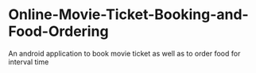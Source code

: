 # Online-Movie-Ticket-Booking-and-Food-Ordering
An android application to book movie ticket as well as to order food for interval time
